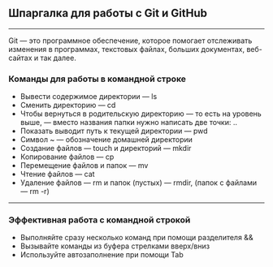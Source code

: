 ## Шпаргалка для работы с Git и GitHub
---
Git — это программное обеспечение, которое помогает отслеживать изменения в программах, текстовых файлах, больших документах, веб-сайтах и так далее. 
### Команды для работы в командной строке
* Вывести содержимое директории — ls
* Сменить директорию — cd
* Чтобы вернуться в родительскую директорию — то есть на уровень выше, — вместо названия папки нужно написать две точки: ..
* Показать выводит путь к текущей директории — pwd
* Cимвол ~ — обозначение домашней директории
* Создание файлов — touch и директорий — mkdir
* Копирование файлов — cp
* Перемещение файлов и папок — mv
* Чтение файлов — cat
* Удаление файлов — rm и папок (пустых) — rmdir, (папок с файлами — rm -r)
---
### Эффективная работа с командной строкой
* Выполняйте сразу несколько команд при помощи разделителя &&
* Вызывайте команды из буфера стрелками вверх/вниз
* Используйте автозаполнение при помощи Tab
